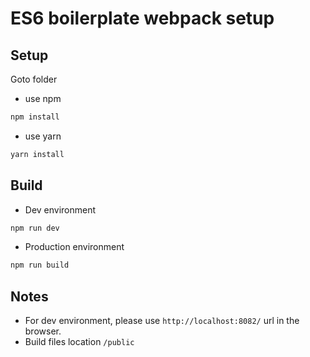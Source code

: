 # ES6 boilerplate webpack setup

## Setup

Goto folder

- use npm

```sh
npm install
```

- use yarn

```sh
yarn install
```

## Build

- Dev environment

```sh
npm run dev
```

- Production environment

```sh
npm run build
```
## Notes
- For dev environment, please use `http://localhost:8082/` url in the browser.
- Build files location `/public`
